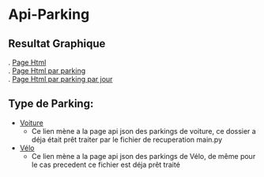 ﻿# Api-Parking  
## Resultat Graphique  
. [Page Html](https://twilhem.github.io/Api-Parking/Index.html)  
. [Page Html par parking](https://twilhem.github.io/Api-Parking/Index2.html)  
. [Page Html par parking par jour](https://twilhem.github.io/Api-Parking/Index3.html)  
## Type de Parking:  
- [Voiture](https://twilhem.github.io/Api-Parking/SAE-Car.json)  
  - Ce lien mène a la page api json des parkings de voiture, ce dossier a déja était prêt traiter par le fichier de recuperation main.py
- [Vélo](https://twilhem.github.io/Api-Parking/SAE-Bike.json)  
  - Ce lien mène a la page api json des parkings de Vélo, de même pour le cas precedent ce fichier est déja prêt traité
